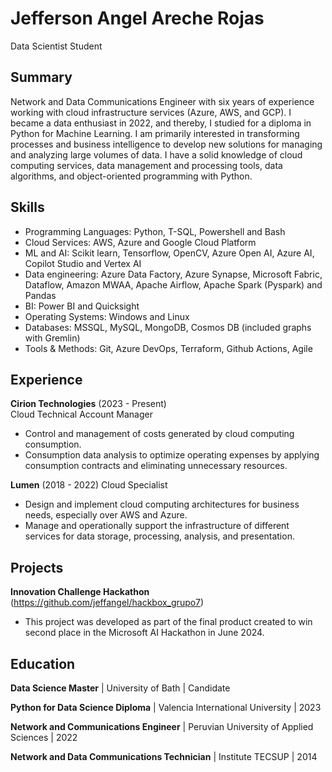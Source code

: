 # Jefferson Angel Areche Rojas
Data Scientist Student

## Summary
Network and Data Communications Engineer with six years of experience working with cloud infrastructure services (Azure, AWS, and GCP). I became a data enthusiast in 2022, and thereby, I studied for a diploma in Python for Machine Learning. I am primarily interested in transforming processes and business intelligence to develop new solutions for managing and analyzing large volumes of data. I have a solid knowledge of cloud computing services, data management and processing tools, data algorithms, and object-oriented programming with Python.

## Skills
- Programming Languages: Python, T-SQL, Powershell and Bash
- Cloud Services: AWS, Azure and Google Cloud Platform
- ML and AI: Scikit learn, Tensorflow, OpenCV, Azure Open AI, Azure AI, Copilot Studio and Vertex AI
- Data engineering: Azure Data Factory, Azure Synapse, Microsoft Fabric, Dataflow, Amazon MWAA, Apache Airflow, Apache Spark (Pyspark) and Pandas
- BI: Power BI and Quicksight
- Operating Systems: Windows and Linux
- Databases: MSSQL, MySQL, MongoDB, Cosmos DB (included graphs with Gremlin)
- Tools & Methods: Git, Azure DevOps, Terraform, Github Actions, Agile

## Experience
**Cirion Technologies** (2023 - Present)   
Cloud Technical Account Manager
- Control and management of costs generated by cloud computing consumption.
- Consumption data analysis to optimize operating expenses by applying consumption contracts and eliminating unnecessary resources.


**Lumen** (2018 - 2022)
Cloud Specialist
- Design and implement cloud computing architectures for business needs, especially over AWS and Azure.
- Manage and operationally support the infrastructure of different services for data storage, processing, analysis, and presentation.

## Projects
**Innovation Challenge Hackathon** (https://github.com/jeffangel/hackbox_grupo7)  
- This project was developed as part of the final product created to win second place in the Microsoft AI Hackathon in June 2024.


## Education

**Data Science Master** | University of Bath | Candidate

**Python for Data Science Diploma** | Valencia International University | 2023

**Network and Communications Engineer** | Peruvian University of Applied Sciences | 2022

**Network and Data Communications Technician** | Institute TECSUP | 2014
